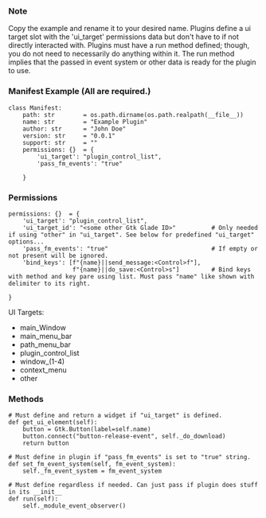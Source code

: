 ### Note
Copy the example and rename it to your desired name. Plugins define a ui target slot with the 'ui_target' permissions data but don't have to if not directly interacted with.
Plugins must have a run method defined; though, you do not need to necessarily do anything within it. The run method implies that the passed in event system or other data is ready for the plugin to use.


### Manifest Example (All are required.)
```
class Manifest:
    path: str        = os.path.dirname(os.path.realpath(__file__))
    name: str        = "Example Plugin"
    author: str      = "John Doe"
    version: str     = "0.0.1"
    support: str     = ""
    permissions: {}  = {
        'ui_target': "plugin_control_list",
        'pass_fm_events': "true"

    }
```


### Permissions
```
permissions: {}  = {
    'ui_target': "plugin_control_list",
    'ui_target_id': "<some other Gtk Glade ID>"          # Only needed if using "other" in "ui_target". See below for predefined "ui_target" options...
    'pass_fm_events': "true"                             # If empty or not present will be ignored.
    'bind_keys': [f"{name}||send_message:<Control>f"],
                  f"{name}||do_save:<Control>s"]         # Bind keys with method and key pare using list. Must pass "name" like shown with delimiter to its right.

}
```

UI Targets:
<ul>
<li>main_Window</li>
<li>main_menu_bar</li>
<li>path_menu_bar</li>
<li>plugin_control_list</li>
<li>window_(1-4)</li>
<li>context_menu</li>
<li>other</li>
</ul>

### Methods
```
# Must define and return a widget if "ui_target" is defined.
def get_ui_element(self):
    button = Gtk.Button(label=self.name)
    button.connect("button-release-event", self._do_download)
    return button

# Must define in plugin if "pass_fm_events" is set to "true" string.
def set_fm_event_system(self, fm_event_system):
    self._fm_event_system = fm_event_system

# Must define regardless if needed. Can just pass if plugin does stuff in its __init__
def run(self):
    self._module_event_observer()

```
